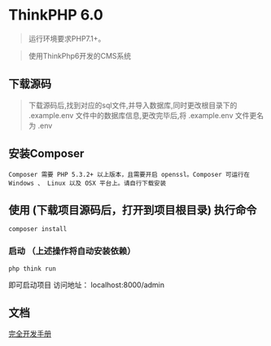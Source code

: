ThinkPHP 6.0
===============

> 运行环境要求PHP7.1+。

>使用ThinkPhp6开发的CMS系统

## 下载源码
> 下载源码后,找到对应的sql文件,并导入数据库,同时更改根目录下的 .example.env 文件中的数据库信息,更改完毕后,将 .example.env 文件更名为 .env

## 安装Composer

~~~
Composer 需要 PHP 5.3.2+ 以上版本，且需要开启 openssl。Composer 可运行在 Windows 、 Linux 以及 OSX 平台上。请自行下载安装
~~~


## 使用 (下载项目源码后，打开到项目根目录) 执行命令
~~~
composer install
~~~

### 启动 （上述操作将自动安装依赖）
~~~
php think run
~~~

即可启动项目 访问地址： localhost:8000/admin

## 文档

[完全开发手册](https://www.kancloud.cn/manual/thinkphp6_0/content)


